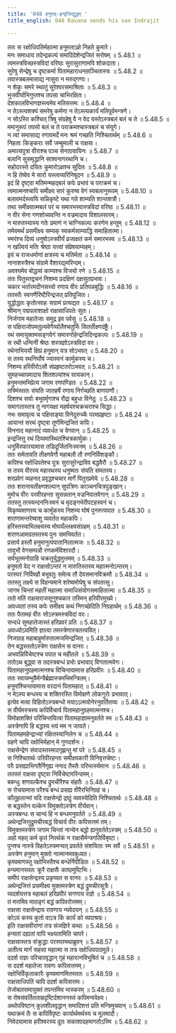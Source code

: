 ```yaml
---
title: '048 हनुमद्-इन्द्रजिद्युद्धम् '
title_english: 048 Ravana sends his son Indrajit

---
```

<div class="audioEmbed"  caption="श्रीराम-हरिसीताराममूर्ति-घनपाठिभ्यां वचनम्" src="https://archive.org/download/Ramayana-recitation-Sriram-harisItArAmamUrti-Ghanapaati-v2/Kanda_5/Kanda_5_SK-048-Ravana_sends_his_son_Indrajit.mp3"></div>

  
ततः स रक्षोधिपतिर्महात्मा हनूमताऽक्षे निहते कुमारे।  
मनः समाधाय तदेन्द्रकल्पं समादिदेशेन्द्रजितं सरोषम् ॥ 5.48.1 ॥   
त्वमस्त्रविच्छस्त्रविदां वरिष्ठः सुरासुराणामपि शोकदाता।  
सुरेषु सेन्द्रेषु च दृष्टकर्मा पितामहाराधनस़ञ्चितास्त्रः ॥ 5.48.2 ॥   
तवास्त्रबलमासाद्य नासुरा न मरुद्गणाः।  
न शेकुः समरे स्थातुं सुरेश्वरसमाश्रिताः ॥ 5.48.3 ॥   
भुजवीर्याभिगुप्तश्च तपसा चाभिरक्षितः।  
देशकालविभागज्ञस्त्वमेव मतिसत्तमः ॥ 5.48.4 ॥   
न तेऽस्त्यशक्यं समरेषु कर्मणा न तेऽस्त्यकार्यं मतिपूर्वमन्त्रणे।  
न सोऽस्ति कश्चित् त्रिषु संग्रहेषु वै न वेद यस्तेऽस्त्रबलं बलं च ते ॥ 5.48.5 ॥   
ममानुरूपं तपसो बलं च ते पराक्रमश्चास्त्रबलं च संयुगे।  
न त्वां समासाद्य रणावमर्दे मनः श्रमं गच्छति निश्चितार्थम् ॥ 5.48.6 ॥   
निहताः किङ्कराः सर्वे जम्बुमाली च राक्षसः।  
अमात्यपुत्रा वीराश्च पञ्च सेनाग्रयायिनः ॥ 5.48.7 ॥   
बलानि सुसमृद्धानि साश्वनागरथानि च।  
सहोदरस्ते दयितः कुमारोऽक्षश्च सूदितः ॥ 5.48.8 ॥   
न हि तेष्वेव मे सारो यस्त्वय्यरिनिषूदन ॥ 5.48.9 ॥   
इदं हि दृष्ट्वा मतिमन्महद्बलं कपेः प्रभावं च पराक्रमं च।  
त्वमात्मनश्चापि समीक्ष्य सारं कुरुष्व वेगं स्वबलानुरूपम् ॥ 5.48.10 ॥   
बलावमर्दस्त्वयि सन्निकृष्टे यथा गते शाम्यति शान्तशत्रौ।  
तथा समीक्ष्यात्मबलं परं च समारभस्वास्त्रविदां वरिष्ठ ॥ 5.48.11 ॥   
न वीर सेना गणशोच्यवन्ति न वज्रमादाय विशालसारम्।  
न मारुतस्यास्य गतेः प्रमाणं न चाग्निकल्पः करणेन हन्तुम् ॥ 5.48.12 ॥   
तमेवमर्थं प्रसमीक्ष्य सम्यक् स्वकर्मसाम्याद्धि समाहितात्मा।  
स्मरंश्च दिव्यं धनुषोऽस्त्रवीर्यं व्रजाक्षतं कर्म समारभस्व ॥ 5.48.13 ॥   
न खल्वियं मतिः श्रेष्ठा यत्त्वां संप्रेषयाम्यहम्।  
इयं च राजधर्माणां क्षत्रस्य च मतिर्मता ॥ 5.48.14 ॥   
नानाशस्त्रैश्च संग्रामे वैशारद्यमरिन्दम्।  
अवश्यमेव बोद्धव्यं काम्यश्च विजयो रणे ॥ 5.48.15 ॥   
ततः पितुस्तद्वचनं निशम्य प्रदक्षिणं दक्षसुतप्रभावः।  
चकार भर्तारमदीनसत्त्वो रणाय वीरः प्रतिपन्नबुद्धिः ॥ 5.48.16 ॥   
ततस्तैः स्वगणैरिष्टैरिन्द्रजत् प्रतिपूजितः।  
युद्धोद्धतः कृतोत्साहः सग्रामं प्रत्यद्यत ॥ 5.48.17 ॥   
श्रीमान् पद्मपलाशाक्षो राक्षसाधिपतेः सुतः।  
निर्जगाम महातेजाः समुद्र इव पर्वसु ॥ 5.48.18 ॥   
स पक्षिराजोपमतुल्यवेगैर्व्यालैश्चतुर्भिः सिततीक्ष्णदंष्ट्रैः।  
रथं समायुक्तमसङ्गवेगं समारुरोहेन्द्रजिदिन्द्रकल्पः ॥ 5.48.19 ॥   
स रथी धन्विनीं श्रेष्ठः शस्त्रज्ञोऽस्त्रविदां वरः।  
रथेनाभिययौ क्षिप्रं हनूमान् यत्र सोऽभवत् ॥ 5.48.20 ॥   
स तस्य रथनिर्घोषं ज्यास्वनं कार्मुकस्य च।  
निशम्य हरिवीरोऽसौ संप्रहृष्टतरोऽभवत् ॥ 5.48.21 ॥   
सुमहच्चापमादाय शितशल्यांश्च सायकान्।  
हनुमन्तमभिप्रेत्य जगाम रणपण्डितः ॥ 5.48.22 ॥   
तस्मिंस्ततः संयति जातहर्षे रणाय निर्गच्छति बाणपाणौ।  
दिशश्च सर्वाः बभूवर्मृगाश्च रौद्रा बहुधा विनेदुः ॥ 5.48.23 ॥   
समागतास्तत्र तु नागयक्षा महर्षयश्चक्रचराश्च सिद्धाः।  
नभः समावृत्य च पक्षिसङ्घा विनेदुरुच्चैः परमप्रहृष्टाः ॥ 5.48.24 ॥   
आयान्तं सरथं दृष्ट्वा तूर्णमिन्द्रजितं कपिः।  
विननाद महानादं व्यवर्धत च वेगवान् ॥ 5.48.25 ॥   
इन्द्रजित्तु रथं दिव्यमास्थितश्चित्रकार्मुकः।  
धनुर्विस्फारयामास तडिदूर्जितनिःस्वनम् ॥ 5.48.26 ॥   
ततः समेतावति तीक्ष्णवेगौ महाबलौ तौ रणनिर्विशङ्कौ।  
कपिश्च रक्षोधिपतेश्च पुत्रः सुरासुरेन्द्राविव बद्धवैरौ ॥ 5.48.27 ॥   
स तस्य वीरस्य महारथस्य धनुष्मतः संयति संमतस्य।  
शरप्रवेगं व्यहनत् प्रवृद्धश्चचार मार्गे पितुरप्रमेये ॥ 5.48.28 ॥   
ततः शरानायतीक्ष्णशल्यान् सुपत्रिणः काञ्चनचित्रपुङ्खान्।  
मुमोच वीरः परवीरहन्ता सुसन्नतान् वज्रनिपातवेगान् ॥ 5.48.29 ॥   
ततस्तु तत्स्यन्दननिःस्वनं च मृदङ्गभेरीपटहस्वनं च।  
विकृष्यमाणस्य च कार्मुकस्य निशम्य घोषं पुनरुत्पपात ॥ 5.48.30 ॥   
शराणामन्तरेष्वाशु व्यवर्तत महाकपिः।  
हरिस्तस्याभिलक्ष्यस्य मोघयँल्लक्ष्यसंग्रहम् ॥ 5.48.31 ॥   
शराणआमग्रतस्तस्य पुनः समभिवर्तत।  
प्रसार्य हस्तौ हनुमानुत्पपातानिलात्मजः ॥ 5.48.32 ॥   
तावुभौ वेगसम्पन्नौ रणकर्मविशारदौ।  
सर्वभूतमनोग्राहि चक्रतुर्युद्धमुत्तमम् ॥ 5.48.33 ॥   
हनूमतो वेद न राक्षसोऽन्तरं न मारुतिस्तस्य महात्मनोऽन्तरम्।  
परस्परं निर्विषहौ बभूवतुः समेत्य तौ देवसमानविक्रमौ ॥ 5.48.34 ॥   
ततस्तु लक्ष्ये स विहन्यमाने शरेष्वमोघेषु च संपतत्सु।  
जागम चिन्तां महतीं महात्मा समाधिसंयोगसमाहितात्मा ॥ 5.48.35 ॥   
ततो मतिं राक्षसराजसूनुश्चकार तस्मिन् हरिवीरमुख्ये।  
अवध्यतां तस्य कपेः समीक्ष्य कथं निगच्छेदिति निग्रहार्थम् ॥ 5.48.36 ॥   
ततः पैतामहं वीरः सोऽस्त्रमस्त्रविदां वरः।  
सन्दधे सुमहातेजास्तं हरिप्रवरं प्रति ॥ 5.48.37 ॥   
अवध्योऽयमिति ज्ञात्वा तमस्त्रेणास्त्रतत्त्ववित्।  
निजग्राह महाबाहुर्मारुतात्मजमिन्द्रजित् ॥ 5.48.38 ॥   
तेन बद्धस्ततोऽस्त्रेण राक्षसेन स वानरः।  
अभवन्निर्विचेष्टश्च पपात च महीतले ॥ 5.48.39 ॥   
ततोऽथ बुद्ध्वा स तदस्त्रबन्धं प्रभोः प्रभावाद् विगतात्मवेगः।  
पितामहानुग्रहमात्मनश्च विचिन्तयामास हरिप्रवीरः ॥ 5.48.40 ॥   
ततः स्वायम्भुवैर्मन्त्रैर्ब्रह्मास्त्रमभिमन्त्रितम्।  
हनूमांश्चिन्तयामास वरदानं पितामहात् ॥ 5.48.41 ॥   
न मेऽस्य बन्धस्य च शक्तिरस्ति विमोक्षणे लोकगुरोः प्रभावात्।  
इत्येव मत्वा विहितोऽस्त्रबन्धो मयाऽऽत्मयोनेरनुवर्तितव्यः ॥ 5.48.42 ॥   
स वीर्यमस्त्रस्य कपिर्विचार्य पितामहानुग्रहमात्मनश्च।  
विमोक्षशक्तिं परिचिन्तयित्वा पितामहाज्ञामनुवर्तते स्म ॥ 5.48.43 ॥   
अस्त्रेणापि हि बद्धस्य भयं मम न जायते।  
पितामहमहेन्द्राभ्यां रक्षितस्यानिलेन च ॥ 5.48.44 ॥   
ग्रहणे चापि रक्षोभिर्महान् मे गुणदर्शनः।  
राक्षसेन्द्रेण संवादस्तस्मादगृह्णन्तु मां परे ॥ 5.48.45 ॥   
स निश्चितार्थः परिवीरहन्ता समीक्ष्यकारी विनिवृत्तचेष्टः।  
परैः प्रसह्याभिगतैर्निगृह्य ननाद तैस्तैः परिभर्त्स्यमानः ॥ 5.48.46 ॥   
ततस्तं राक्षसा दृष्ट्वा निर्विचेष्टमरिन्दमम्।  
बबन्धुः शणवल्कैश्च द्रुमचीरैश्च संहतैः ॥ 5.48.47 ॥   
स रोचयामास परैश्च बन्धं प्रसह्य वीरैरभिनिग्रहं च।  
कौतूहलान्मां यदि राक्षसेन्द्रो द्रष्ठुं व्यवस्येदिति निश्चितार्थः ॥ 5.48.48 ॥   
स बद्धस्तेन वल्केन विमुक्तोऽस्त्रेण वीर्यवान्।  
अस्त्रबन्धः स चान्यं हि न बन्धमनुवर्तते ॥ 5.48.49 ॥   
अथेन्द्रजित्तुद्रुमचीरबद्धं विचार्य वीरः कपिसत्तमं तम्।  
विमुक्तमस्त्रेण जगाम चिन्तां नान्येन बद्धो ह्यनुवर्ततेऽस्त्रम् ॥ 5.48.50 ॥   
अहो महत् कर्म कृतं निरर्थकं न राक्षसैर्मन्त्रगतिर्विमृष्टा।  
पुनश्च नास्त्रे विहतेऽस्त्रमन्यत् प्रवर्तते संशयिताः स्म सर्वे ॥ 5.48.51 ॥   
अस्त्रेण हनुमान् मुक्तो नात्मानमवबुध्यत।  
कृष्यमाणस्तु रक्षोभिस्तैश्च बन्धेर्निपीडितः ॥ 5.48.52 ॥   
हन्यमानस्ततः क्रूरै राक्षसैः काष्ठमुष्टिभिः।  
समीपं राक्षसेन्द्रस्य प्रकृष्यत स वानरः ॥ 5.48.53 ॥   
अथेन्द्रजित्तं प्रसमीक्ष्य मुक्तमस्त्रेण बद्धं द्रुमचीरसूत्रैः।  
व्यदर्शयत्तत्र महाबलं हरिप्रवीरं सगणाय राज्ञे ॥ 5.48.54 ॥   
तं मत्तमिव मातङ्गं बद्धं कपिवरोत्तमम्।  
राक्षसा राक्षसेन्द्राय रावणाय न्यवेदयन् ॥ 5.48.55 ॥   
कोऽयं कस्य कुतो वाऽत्र किं कार्यं को व्यपाश्रयः।  
इति राक्षसवीराणां तत्र संजज्ञिरे कथाः ॥ 5.48.56 ॥   
हन्यतां दह्यतां वापि भक्ष्यतामिति चापरे।  
राक्षसास्तत्र संक्रुद्धाः परस्परमथाब्रुवन् ॥ 5.48.57 ॥   
अतीत्य मार्गं सहसा महात्मा स तत्र रक्षोधिपपादमूले।  
ददर्श राज्ञः परिचारवृद्धान् गृहं महारत्नविभूषितं च ॥ 5.48.58 ॥   
स ददर्श महातेजा रावणः कपिसत्तमम्।  
रक्षोभिर्विकृताकारैः कृष्यमाणमितस्ततः ॥ 5.48.59 ॥   
राक्षसाधिपतिं चापि ददर्श कपिसत्तमः।  
तेजोबलसमायुक्तं तपन्तमिव भास्करम् ॥ 5.48.60 ॥   
स रोषसंवर्तितताम्रदृष्टिर्दशाननस्तं कपिमन्ववेक्ष्य।  
अथोपविष्टान् कुलशीलवृद्धान् समादिशत्तं प्रति मन्त्रिमुख्यान् ॥ 5.48.61 ॥   
यथाक्रमं तैः स कपिर्विपृष्टः कार्यार्थमर्थस्य च मूलमादौ।  
निवेदयामास हरीश्वरस्य दूतः सकाशादहमागतोऽस्मि ॥ 5.48.62 ॥   